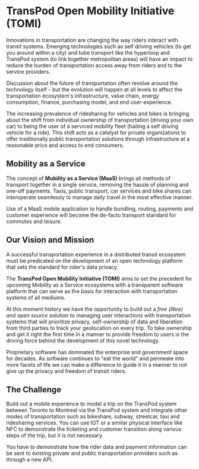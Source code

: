 # TransPod Open Mobility Initiative (TOMI)

Innovations in transportation are changing the way riders interact with transit systems. Emerging technologies such as self driving vehicles (to get you around within a city) and tube transport like the hyperloop and TransPod system (to link together metropolitan areas) will have an impact to reduce the burden of transportation access away from riders and to the service providers.

Discussion about the future of transportation often revolve around the technology itself - but the evolution will happen at all levels to affect the transportation ecosystem's infrastructure, value chain, energy consumption, finance, purchasing model, and end user-experience.

The increasing prevalence of ridesharing for vehicles and bikes is bringing about the shift from individual ownership of transportation (driving your own car) to being the user of a serviced mobility fleet (hailing a self driving vehicle for a ride). This shift acts as a catalyst for private organizations to offer traditionally public transportation solutions through infrastructure at a reasonable price and access to end consumers.

## Mobility as a Service

The concept of **Mobility as a Service (MaaS)** brings all methods of transport together in a single service, removing the hassle of planning and one-off payments. Taxis, public transport, car services and bike shares can interoperate seamlessly to manage daily travel in the most effective manner.

Use of a MaaS mobile application to handle bundling, routing, payments and customer experience will become the de-facto transport standard for commutes and leisure.  

## Our Vision and Mission

A successful transportation experience in a distributed transit ecosystem must be predicated on the development of an open technology platform that sets the standard for rider's data privacy.

The **TransPod Open Mobility Initiative (TOMI)** aims to set the precedent for upcoming Mobility as a Service ecosystems with a transparent software platform that can serve as the basis for interaction with transportation systems of all mediums.

At this moment history we have the opportunity to build out a *free (libre) and open source solution* to managing user interactions with transportation systems that will prioritize privacy, self-ownership of data and liberation from third parties to track your geolocation on every trip. To take ownership and get it right the first time in a manner to provide freedom to users is the driving force behind the development of this novel technology.

Proprietary software has dominated the enterprise and government space for decades. As software continues to "eat the world" and permeate into more facets of life we can make a difference to guide it in a manner to not give up the privacy and freedom of transit riders.

## The Challenge

Build out a mobile experience to model a trip on the TransPod system between Toronto to Montreal via the TransPod system and integrate other modes of transportation such as bikeshare, subway, streetcar, taxi and ridesharing services. You can use IOT or a similar physical interface like NFC to demonstrate the ticketing and customer transition along various steps of the trip, but it is not necessary.

You have to demonstrate how the rider data and payment information can be sent to existing private and public transportation providers such as through a new API.

